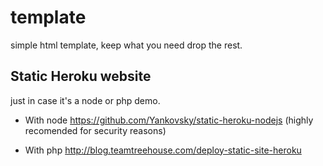 # template

  simple html template, keep what you need drop the rest.

## Static Heroku website

  just in case it's a node or php demo.

  * With node https://github.com/Yankovsky/static-heroku-nodejs (highly recomended for security reasons)

  * With php http://blog.teamtreehouse.com/deploy-static-site-heroku 
